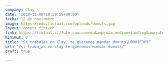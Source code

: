 ```yaml
---
company: Clay
date: '2018-11-08T18:59:56+00:00'
fecha: 12 de noviembre
image: https://edu.fintual.com/uploads/donuts.jpg
layout: donuts_fintech
link: https://fintual.cl/?utm_source=edu&amp;utm_medium=landing&amp;utm_campaign=pizzas
minimum: 0
title: "Si trabajas en Clay, te queremos mandar donuts\U0001F369"
url: "/si-trabajas-en-clay-te-queremos-mandar-donuts/"
draft: true

---
```

